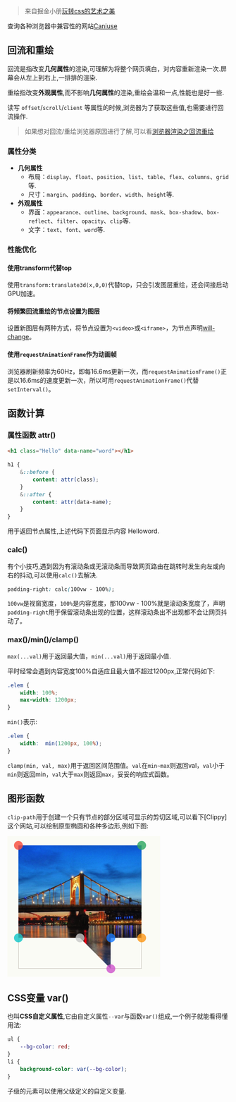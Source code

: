 > 来自掘金小册[玩转css的艺术之美](https://juejin.cn/book/6850413616484040711)

查询各种浏览器中兼容性的网站[Caniuse](https://caniuse.com/)

## 回流和重绘

回流是指改变**几何属性**的渲染,可理解为将整个网页填白，对内容重新渲染一次.屏幕会从左上到右上,一排排的渲染.

重绘指改变**外观属性**,而不影响**几何属性**的渲染,重绘会温和一点,性能也是好一些.

读写 `offset`/`scroll`/`client` 等属性的时候,浏览器为了获取这些值,也需要进行回流操作.

> 如果想对回流/重绘浏览器原因进行了解,可以看[浏览器渲染之回流重绘](https://juejin.cn/post/7013131773756309517)
### 属性分类

* **几何属性**
  * 布局：`display`、`float`、`position`、`list`、`table`、`flex`、`columns`、`grid`等.
  * 尺寸：`margin`、`padding`、`border`、`width`、`height`等.
* **外观属性**
  * 界面：`appearance`、`outline`、`background`、`mask`、`box-shadow`、`box-reflect`、`filter`、`opacity`、`clip`等.
  * 文字：`text`、`font`、`word`等.

### 性能优化

#### 使用transform代替top  
使用`transform:translate3d(x,0,0)`代替top，只会引发图层重绘，还会间接启动GPU加速。

#### 将频繁回流重绘的节点设置为图层
设置新图层有两种方式，将节点设置为`<video>`或`<iframe>`，为节点声明[will-change](https://developer.mozilla.org/zh-CN/docs/Web/CSS/will-change)。

#### 使用`requestAnimationFrame`作为动画帧
浏览器刷新频率为60Hz，即每16.6ms更新一次，而`requestAnimationFrame()`正是以16.6ms的速度更新一次，所以可用`requestAnimationFrame()`代替`setInterval()`。

## 函数计算

### 属性函数 attr()
```html
<h1 class="Hello" data-name="word"></h1>
```
```scss
h1 {
	&::before {
		content: attr(class);
	}
	&::after {
		content: attr(data-name);
	}
}
```
用于返回节点属性,上述代码下页面显示内容 Helloword.

### calc()
有个小技巧,遇到因为有滚动条或无滚动条而导致网页路由在跳转时发生向左或向右的抖动,可以使用`calc()`去解决.
```css
padding-right: calc(100vw - 100%);
```
`100vw`是视窗宽度，`100%`是内容宽度，那100vw - 100%就是滚动条宽度了，声明`padding-right`用于保留滚动条出现的位置，这样滚动条出不出现都不会让网页抖动了。

### max()/min()/clamp()
`max(...val)`用于返回最大值，`min(...val)`用于返回最小值.

平时经常会遇到内容宽度100%自适应且最大值不超过1200px,正常代码如下:
```css
.elem {
	width: 100%;
	max-width: 1200px;
}
```
`min()`表示:
```css
.elem {
	width:  min(1200px, 100%);
}
```
`clamp(min, val, max)`用于返回区间范围值。`val`在`min~max`则返回val，`val`小于`min`则返回min，`val`大于`max`则返回`max`，妥妥的响应式函数。

## 图形函数
`clip-path`用于创建一个只有节点的部分区域可显示的剪切区域,可以看下[Clippy]这个网站,可以绘制原型椭圆和各种多边形,例如下图:

<img src="./img/clippy.png" />

## CSS变量 var()

也叫**CSS自定义属性**,它由自定义属性`--var`与函数`var()`组成,一个例子就能看得懂用法:
```css
ul {
	--bg-color: red;
}
li {
	background-color: var(--bg-color);
}
```
子级的元素可以使用父级定义的自定义变量.
